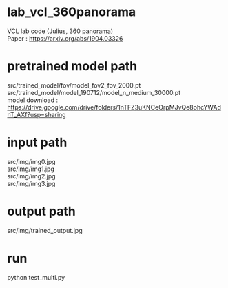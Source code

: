 # lab_vcl_360panorama
VCL lab code (Julius, 360 panorama)    
Paper : https://arxiv.org/abs/1904.03326    
    
# pretrained model path   
src/trained_model/fov/model_fov2_fov_2000.pt   
src/trained_model/model_190712/model_n_medium_30000.pt   
model download : https://drive.google.com/drive/folders/1nTFZ3uKNCeOrpMJvQe8ohcYWAdnT_AXf?usp=sharing      
    
# input path
src/img/img0.jpg   
src/img/img1.jpg   
src/img/img2.jpg   
src/img/img3.jpg   
    
# output path   
src/img/trained_output.jpg    
    
# run    
python test_multi.py    




